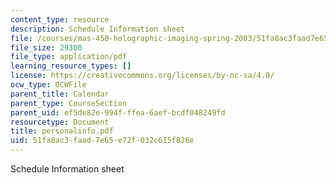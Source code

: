 ```yaml
---
content_type: resource
description: Schedule Information sheet
file: /courses/mas-450-holographic-imaging-spring-2003/51fa8ac3faad7e65e72f032c615f826e_personalinfo.pdf
file_size: 29300
file_type: application/pdf
learning_resource_types: []
license: https://creativecommons.org/licenses/by-nc-sa/4.0/
ocw_type: OCWFile
parent_title: Calendar
parent_type: CourseSection
parent_uid: ef5de82e-994f-ffea-6aef-bcdf048249fd
resourcetype: Document
title: personalinfo.pdf
uid: 51fa8ac3-faad-7e65-e72f-032c615f826e
---
```

Schedule Information sheet